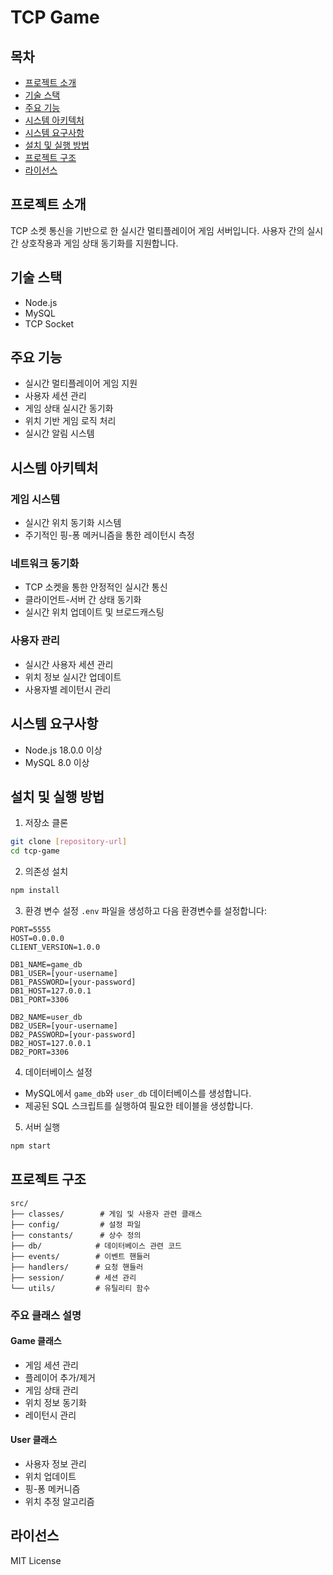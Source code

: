 # TCP Game

## 목차

- [프로젝트 소개](#프로젝트-소개)
- [기술 스택](#기술-스택)
- [주요 기능](#주요-기능)
- [시스템 아키텍처](#시스템-아키텍처)
- [시스템 요구사항](#시스템-요구사항)
- [설치 및 실행 방법](#설치-및-실행-방법)
- [프로젝트 구조](#프로젝트-구조)
- [라이선스](#라이선스)

## 프로젝트 소개

TCP 소켓 통신을 기반으로 한 실시간 멀티플레이어 게임 서버입니다. 사용자 간의 실시간 상호작용과 게임 상태 동기화를 지원합니다.

## 기술 스택

- Node.js
- MySQL
- TCP Socket

## 주요 기능

- 실시간 멀티플레이어 게임 지원
- 사용자 세션 관리
- 게임 상태 실시간 동기화
- 위치 기반 게임 로직 처리
- 실시간 알림 시스템

## 시스템 아키텍처

### 게임 시스템

- 실시간 위치 동기화 시스템
- 주기적인 핑-퐁 메커니즘을 통한 레이턴시 측정

### 네트워크 동기화

- TCP 소켓을 통한 안정적인 실시간 통신
- 클라이언트-서버 간 상태 동기화
- 실시간 위치 업데이트 및 브로드캐스팅

### 사용자 관리

- 실시간 사용자 세션 관리
- 위치 정보 실시간 업데이트
- 사용자별 레이턴시 관리

## 시스템 요구사항

- Node.js 18.0.0 이상
- MySQL 8.0 이상

## 설치 및 실행 방법

1. 저장소 클론

```bash
git clone [repository-url]
cd tcp-game
```

2. 의존성 설치

```bash
npm install
```

3. 환경 변수 설정
   `.env` 파일을 생성하고 다음 환경변수를 설정합니다:

```
PORT=5555
HOST=0.0.0.0
CLIENT_VERSION=1.0.0

DB1_NAME=game_db
DB1_USER=[your-username]
DB1_PASSWORD=[your-password]
DB1_HOST=127.0.0.1
DB1_PORT=3306

DB2_NAME=user_db
DB2_USER=[your-username]
DB2_PASSWORD=[your-password]
DB2_HOST=127.0.0.1
DB2_PORT=3306
```

4. 데이터베이스 설정

- MySQL에서 `game_db`와 `user_db` 데이터베이스를 생성합니다.
- 제공된 SQL 스크립트를 실행하여 필요한 테이블을 생성합니다.

5. 서버 실행

```bash
npm start
```

## 프로젝트 구조

```
src/
├── classes/        # 게임 및 사용자 관련 클래스
├── config/         # 설정 파일
├── constants/      # 상수 정의
├── db/            # 데이터베이스 관련 코드
├── events/        # 이벤트 핸들러
├── handlers/      # 요청 핸들러
├── session/       # 세션 관리
└── utils/         # 유틸리티 함수
```

### 주요 클래스 설명

#### Game 클래스

- 게임 세션 관리
- 플레이어 추가/제거
- 게임 상태 관리
- 위치 정보 동기화
- 레이턴시 관리

#### User 클래스

- 사용자 정보 관리
- 위치 업데이트
- 핑-퐁 메커니즘
- 위치 추정 알고리즘

## 라이선스

MIT License
